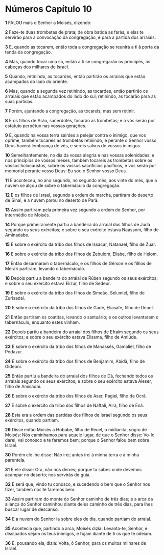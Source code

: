# Números Capítulo 10

**1** 	FALOU mais o Senhor a Moisés, dizendo:

**2** 	Faze-te duas trombetas de prata; de obra batida as farás, e elas te servirão para a convocação da congregação, e para a partida dos arraiais.

**3** 	E, quando as tocarem, então toda a congregação se reunirá a ti à porta da tenda da congregação.

**4** 	Mas, quando tocar uma só, então a ti se congregarão os príncipes, os cabeças dos milhares de Israel.

**5** 	Quando, retinindo, as tocardes, então partirão os arraiais que estão acampados do lado do oriente.

**6** 	Mas, quando a segunda vez retinindo, as tocardes, então partirão os arraiais que estão acampados do lado do sul; retinindo, as tocarão para as suas partidas.

**7** 	Porém, ajuntando a congregação, as tocareis; mas sem retinir.

**8** 	E os filhos de Arão, sacerdotes, tocarão as trombetas; e a vós serão por estatuto perpétuo nas vossas gerações.

**9** 	E, quando na vossa terra sairdes a pelejar contra o inimigo, que vos oprime, também tocareis as trombetas retinindo, e perante o Senhor vosso Deus haverá lembrança de vós, e sereis salvos de vossos inimigos.

**10** 	Semelhantemente, no dia da vossa alegria e nas vossas solenidades, e nos princípios de vossos meses, também tocareis as trombetas sobre os vossos holocaustos, sobre os vossos sacrifícios pacíficos, e vos serão por memorial perante vosso Deus: Eu sou o Senhor vosso Deus.

**11** 	E aconteceu, no ano segundo, no segundo mês, aos vinte do mês, que a nuvem se alçou de sobre o tabernáculo da congregação.

**12** 	E os filhos de Israel, segundo a ordem de marcha, partiram do deserto de Sinai; e a nuvem parou no deserto de Parã.

**13** 	Assim partiram pela primeira vez segundo a ordem do Senhor, por intermédio de Moisés.

**14** 	Porque primeiramente partiu a bandeira do arraial dos filhos de Judá segundo os seus exércitos; e sobre o seu exército estava Naassom, filho de Aminadabe.

**15** 	E sobre o exército da tribo dos filhos de Issacar, Natanael, filho de Zuar.

**16** 	E sobre o exército da tribo dos filhos de Zebulom, Eliabe, filho de Helom.

**17** 	Então desarmaram o tabernáculo, e os filhos de Gérson e os filhos de Merari partiram, levando o tabernáculo.

**18** 	Depois partiu a bandeira do arraial de Rúben segundo os seus exércitos; e sobre o seu exército estava Elizur, filho de Sedeur.

**19** 	E sobre o exército da tribo dos filhos de Simeão, Selumiel, filho de Zurisadai.

**20** 	E sobre o exército da tribo dos filhos de Gade, Eliasafe, filho de Deuel.

**21** 	Então partiram os coatitas, levando o santuário; e os outros levantaram o tabernáculo, enquanto estes vinham.

**22** 	Depois partiu a bandeira do arraial dos filhos de Efraim segundo os seus exércitos; e sobre o seu exército estava Elisama, filho de Amiúde.

**23** 	E sobre o exército da tribo dos filhos de Manassés, Gamaliel, filho de Pedazur.

**24** 	E sobre o exército da tribo dos filhos de Benjamim, Abidã, filho de Gideoni.

**25** 	Então partiu a bandeira do arraial dos filhos de Dã, fechando todos os arraiais segundo os seus exércitos; e sobre o seu exército estava Aieser, filho de Amisadai.

**26** 	E sobre o exército da tribo dos filhos de Aser, Pagiel, filho de Ocrã.

**27** 	E sobre o exército da tribo dos filhos de Naftali, Aira, filho de Enã.

**28** 	Esta era a ordem das partidas dos filhos de Israel segundo os seus exércitos, quando partiam.

**29** 	Disse então Moisés a Hobabe, filho de Reuel, o midianita, sogro de Moisés: Nós caminhamos para aquele lugar, de que o Senhor disse: Vo-lo darei; vai conosco e te faremos bem; porque o Senhor falou bem sobre Israel.

**30** 	Porém ele lhe disse: Não irei; antes irei à minha terra e à minha parentela.

**31** 	E ele disse: Ora, não nos deixes; porque tu sabes onde devemos acampar no deserto; nos servirás de guia.

**32** 	E será que, vindo tu conosco, e sucedendo o bem que o Senhor nos fizer, também nós te faremos bem.

**33** 	Assim partiram do monte do Senhor caminho de três dias; e a arca da aliança do Senhor caminhou diante deles caminho de três dias, para lhes buscar lugar de descanso.

**34** 	E a nuvem do Senhor ia sobre eles de dia, quando partiam do arraial.

**35** 	Acontecia que, partindo a arca, Moisés dizia: Levanta-te, Senhor, e dissipados sejam os teus inimigos, e fujam diante de ti os que te odeiam.

**36** 	E, pousando ela, dizia: Volta, ó Senhor, para os muitos milhares de Israel.

